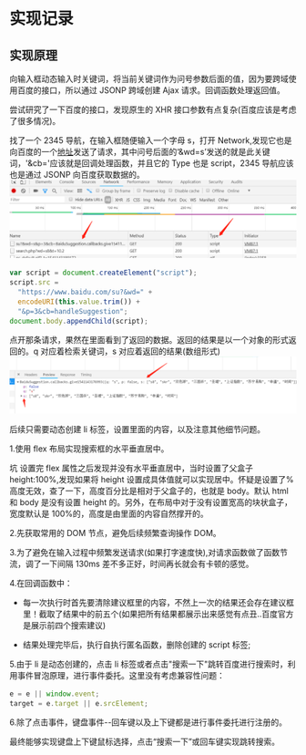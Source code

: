 # 实现记录

## 实现原理

向输入框动态输入时关键词，将当前关键词作为问号参数后面的值，因为要跨域使用百度的接口，所以通过 JSONP 跨域创建 Ajax 请求。回调函数处理返回值。

尝试研究了一下百度的接口，发现原生的 XHR 接口参数有点复杂(百度应该是考虑了很多情况)。

找了一个 2345 导航，在输入框随便输入一个字母 s，打开 Network,发现它也是向百度的一个[地址](https://www.baidu.com/su?&wd=s&p=3&cb=BaiduSuggestion.callbacks.give1541143176993&t=1541143189081)发送了请求，其中问号后面的‘&wd=s’发送的就是此关键词，'&cb='应该就是回调处理函数，并且它的 Type 也是 script，2345 导航应该也是通过 JSONP 向百度获取数据的。
![发送](./images/send.png)

```js
var script = document.createElement("script");
script.src =
  "https://www.baidu.com/su?&wd=" +
  encodeURI(this.value.trim()) +
  "&p=3&cb=handleSuggestion";
document.body.appendChild(script);
```

点开那条请求，果然在里面看到了返回的数据。返回的结果是以一个对象的形式返回的。q 对应着检索关键词，s 对应着返回的结果(数组形式)
![发送](./images/result.png)

后续只需要动态创建 li 标签，设置里面的内容，以及注意其他细节问题。

1.使用 flex 布局实现搜索框的水平垂直居中。

坑 设置完 flex 属性之后发现并没有水平垂直居中，当时设置了父盒子 height:100%,发现如果将 height 设置成具体值就可以实现居中。怀疑是设置了%高度无效，查了一下，高度百分比是相对于父盒子的，也就是 body。默认 html 和 body 是没有设置 height 的。另外，在布局中对于没有设置宽高的块状盒子，宽度默认是 100%的，高度是由里面的内容自然撑开的。

2.先获取常用的 DOM 节点，避免后续频繁查询操作 DOM。

3.为了避免在输入过程中频繁发送请求(如果打字速度快),对请求函数做了函数节流，调了一下间隔 130ms 差不多正好，时间再长就会有卡顿的感觉。

4.在回调函数中：

- 每一次执行时首先要清除建议框里的内容，不然上一次的结果还会存在建议框里！截取了结果中的前五个(如果把所有结果都展示出来感觉有点丑..百度官方是展示前四个搜索建议)

- 结果处理完毕后，执行自执行匿名函数，删除创建的 script 标签;

5.由于 li 是动态创建的，点击 li 标签或者点击"搜索一下"跳转百度进行搜索时，利用事件冒泡原理，进行事件委托。这里没有考虑兼容性问题：

```js
e = e || window.event;
target = e.target || e.srcElement;
```

6.除了点击事件，键盘事件--回车键以及上下键都是进行事件委托进行注册的。

最终能够实现键盘上下键鼠标选择，点击“搜索一下”或回车键实现跳转搜索。
